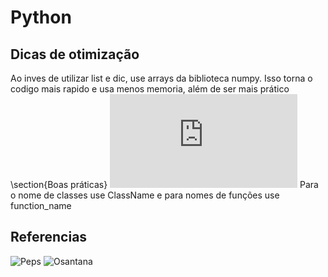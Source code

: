 # Python

## Dicas de otimização
Ao inves de utilizar list e dic, use arrays da biblioteca numpy. Isso torna o codigo mais rapido e usa menos memoria, além  de ser mais prático
 \section{Boas práticas}
![Numpy](https://numpy.org/devdocs/user/absolute_beginners.html)
 Para o nome de classes use ClassName e para nomes de funções use function_name

## Referencias
![Peps](https://peps.python.org/pep-0008)
![Osantana](https://osantana.me/dicas-para-um-om-programa-em-python/)
